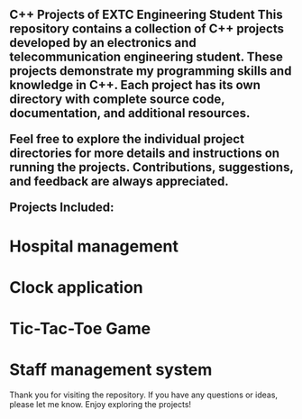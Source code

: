 <h2>C++ Projects of EXTC Engineering Student
This repository contains a collection of C++ projects developed by an electronics and telecommunication engineering student. These projects demonstrate my programming skills and knowledge in C++. Each project has its own directory with complete source code, documentation, and additional resources.

Feel free to explore the individual project directories for more details and instructions on running the projects. Contributions, suggestions, and feedback are always appreciated.

Projects Included:<br> </h2>
<h1>Hospital management<br></h1>
<h1>Clock application<br> </h1>
<h1> Tic-Tac-Toe Game <br> </h1>
<h1>Staff management system<br> </h1>

Thank you for visiting the repository. If you have any questions or ideas, please let me know. Enjoy exploring the projects!
